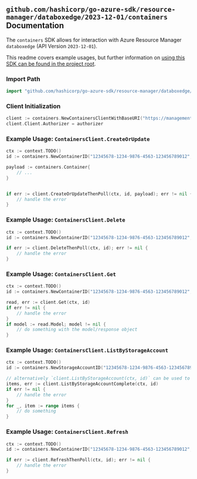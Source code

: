 
## `github.com/hashicorp/go-azure-sdk/resource-manager/databoxedge/2023-12-01/containers` Documentation

The `containers` SDK allows for interaction with Azure Resource Manager `databoxedge` (API Version `2023-12-01`).

This readme covers example usages, but further information on [using this SDK can be found in the project root](https://github.com/hashicorp/go-azure-sdk/tree/main/docs).

### Import Path

```go
import "github.com/hashicorp/go-azure-sdk/resource-manager/databoxedge/2023-12-01/containers"
```


### Client Initialization

```go
client := containers.NewContainersClientWithBaseURI("https://management.azure.com")
client.Client.Authorizer = authorizer
```


### Example Usage: `ContainersClient.CreateOrUpdate`

```go
ctx := context.TODO()
id := containers.NewContainerID("12345678-1234-9876-4563-123456789012", "example-resource-group", "dataBoxEdgeDeviceValue", "storageAccountValue", "containerValue")

payload := containers.Container{
	// ...
}


if err := client.CreateOrUpdateThenPoll(ctx, id, payload); err != nil {
	// handle the error
}
```


### Example Usage: `ContainersClient.Delete`

```go
ctx := context.TODO()
id := containers.NewContainerID("12345678-1234-9876-4563-123456789012", "example-resource-group", "dataBoxEdgeDeviceValue", "storageAccountValue", "containerValue")

if err := client.DeleteThenPoll(ctx, id); err != nil {
	// handle the error
}
```


### Example Usage: `ContainersClient.Get`

```go
ctx := context.TODO()
id := containers.NewContainerID("12345678-1234-9876-4563-123456789012", "example-resource-group", "dataBoxEdgeDeviceValue", "storageAccountValue", "containerValue")

read, err := client.Get(ctx, id)
if err != nil {
	// handle the error
}
if model := read.Model; model != nil {
	// do something with the model/response object
}
```


### Example Usage: `ContainersClient.ListByStorageAccount`

```go
ctx := context.TODO()
id := containers.NewStorageAccountID("12345678-1234-9876-4563-123456789012", "example-resource-group", "dataBoxEdgeDeviceValue", "storageAccountValue")

// alternatively `client.ListByStorageAccount(ctx, id)` can be used to do batched pagination
items, err := client.ListByStorageAccountComplete(ctx, id)
if err != nil {
	// handle the error
}
for _, item := range items {
	// do something
}
```


### Example Usage: `ContainersClient.Refresh`

```go
ctx := context.TODO()
id := containers.NewContainerID("12345678-1234-9876-4563-123456789012", "example-resource-group", "dataBoxEdgeDeviceValue", "storageAccountValue", "containerValue")

if err := client.RefreshThenPoll(ctx, id); err != nil {
	// handle the error
}
```
